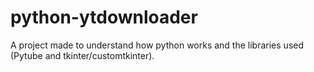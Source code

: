 # python-ytdownloader
A project made to understand how python works and the libraries used (Pytube and tkinter/customtkinter).
